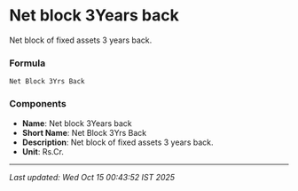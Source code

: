 # Net block 3Years back
Net block of fixed assets 3 years back.

### Formula
```text
Net Block 3Yrs Back
```


### Components
- **Name**: Net block 3Years back
- **Short Name**: Net Block 3Yrs Back
- **Description**: Net block of fixed assets 3 years back.
- **Unit**: Rs.Cr.

---
*Last updated: Wed Oct 15 00:43:52 IST 2025*
